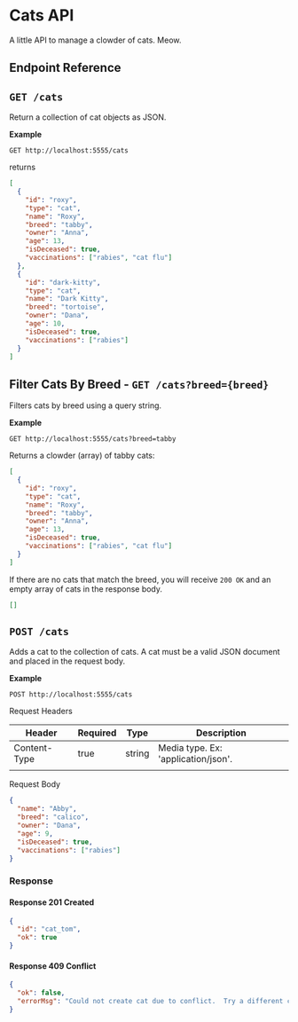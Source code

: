 # Cats API

A little API to manage a clowder of cats. Meow.

## Endpoint Reference

## `GET /cats`

Return a collection of cat objects as JSON.

**Example**

```
GET http://localhost:5555/cats
```

returns

```json
[
  {
    "id": "roxy",
    "type": "cat",
    "name": "Roxy",
    "breed": "tabby",
    "owner": "Anna",
    "age": 13,
    "isDeceased": true,
    "vaccinations": ["rabies", "cat flu"]
  },
  {
    "id": "dark-kitty",
    "type": "cat",
    "name": "Dark Kitty",
    "breed": "tortoise",
    "owner": "Dana",
    "age": 10,
    "isDeceased": true,
    "vaccinations": ["rabies"]
  }
]
```

## Filter Cats By Breed - `GET /cats?breed={breed}`

Filters cats by breed using a query string.

**Example**

```
GET http://localhost:5555/cats?breed=tabby
```

Returns a clowder (array) of tabby cats:

```json
[
  {
    "id": "roxy",
    "type": "cat",
    "name": "Roxy",
    "breed": "tabby",
    "owner": "Anna",
    "age": 13,
    "isDeceased": true,
    "vaccinations": ["rabies", "cat flu"]
  }
]
```

If there are no cats that match the breed, you will receive `200 OK` and an empty array of cats in the response body.

```json
[]
```

## `POST /cats`

Adds a cat to the collection of cats. A cat must be a valid JSON document and placed in the request body.

**Example**

```
POST http://localhost:5555/cats
```

Request Headers

| Header       | Required | Type   | Description                         |
| ------------ | -------- | ------ | ----------------------------------- |
| Content-Type | true     | string | Media type. Ex: 'application/json'. |
|              |          |        |                                     |

Request Body

```json
{
  "name": "Abby",
  "breed": "calico",
  "owner": "Dana",
  "age": 9,
  "isDeceased": true,
  "vaccinations": ["rabies"]
}
```

### Response

#### Response 201 Created

```json
{
  "id": "cat_tom",
  "ok": true
}
```

#### Response 409 Conflict

```json
{
  "ok": false,
  "errorMsg": "Could not create cat due to conflict.  Try a different cat name."
}
```
